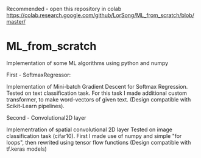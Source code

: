 Recommended - open this repository in colab
https://colab.research.google.com/github/LorSong/ML_from_scratch/blob/master/

# ML_from_scratch
Implementation of some ML algorithms using python and numpy

First - SoftmaxRegressor:

Implementation of Mini-batch Gradient Descent for Softmax Regression.
Tested on text classification task. 
For this task I made additional custom transformer, to make word-vectors of given text.
(Design compatible with Scikit-Learn pipelines).

Second - Convolutional2D layer

Implementration of spatial convolutional 2D layer
Tested on image classification task (cifar10).
First I made use of numpy and simple "for loops", then rewrited using tensor flow functions
(Design compatible with tf.keras models)

